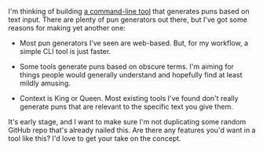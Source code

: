 I'm thinking of building [a command-line tool](https://github.com/8ta4/pun) that generates puns based on text input. There are plenty of pun generators out there, but I've got some reasons for making yet another one:

- Most pun generators I’ve seen are web-based. But, for my workflow, a simple CLI tool is just faster.

- Some tools generate puns based on obscure terms. I'm aiming for things people would generally understand and hopefully find at least mildly amusing.

- Context is King or Queen. Most existing tools I've found don't really generate puns that are relevant to the specific text you give them.

It's early stage, and I want to make sure I'm not duplicating some random GitHub repo that's already nailed this. Are there any features you'd want in a tool like this? I'd love to get your take on the concept.
